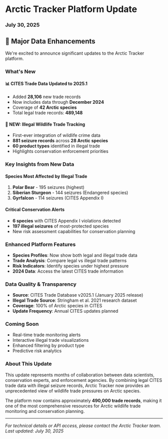 # Arctic Tracker Platform Update
### July 30, 2025

## 🎉 Major Data Enhancements

We're excited to announce significant updates to the Arctic Tracker platform. 

### What's New

#### 📊 CITES Trade Data Updated to 2025.1
- Added **28,106** new trade records 
- Now includes data through **December 2024**
- Coverage of **42 Arctic species**
- Total legal trade records: **489,148**

#### 🚨 NEW: Illegal Wildlife Trade Tracking
- First-ever integration of wildlife crime data
- **881 seizure records** across **28 Arctic species**
- **60 product types** identified in illegal trade
- Highlights conservation enforcement priorities

### Key Insights from New Data

#### Species Most Affected by Illegal Trade
1. **Polar Bear** - 195 seizures (highest)
2. **Siberian Sturgeon** - 144 seizures (Endangered species)
3. **Gyrfalcon** - 114 seizures (CITES Appendix I)

#### Critical Conservation Alerts
- **6 species** with CITES Appendix I violations detected
- **197 illegal seizures** of most-protected species
- New risk assessment capabilities for conservation planning

### Enhanced Platform Features

- **Species Profiles**: Now show both legal and illegal trade data
- **Trade Analysis**: Compare legal vs illegal trade patterns
- **Risk Indicators**: Identify species under highest pressure
- **2024 Data**: Access the latest CITES trade information

### Data Quality & Transparency

- **Source**: CITES Trade Database v2025.1 (January 2025 release)
- **Illegal Trade Source**: Stringham et al. 2021 research dataset
- **Coverage**: 100% of Arctic species in CITES
- **Update Frequency**: Annual CITES updates planned

### Coming Soon

- Real-time trade monitoring alerts
- Interactive illegal trade visualizations  
- Enhanced filtering by product type
- Predictive risk analytics

### About This Update

This update represents months of collaboration between data scientists, conservation experts, and enforcement agencies. By combining legal CITES trade data with illegal seizure records, Arctic Tracker now provides an unprecedented view of wildlife trade pressures on Arctic species.

The platform now contains approximately **490,000 trade records**, making it one of the most comprehensive resources for Arctic wildlife trade monitoring and conservation planning.

---

*For technical details or API access, please contact the Arctic Tracker team.*  
*Last updated: July 30, 2025*
